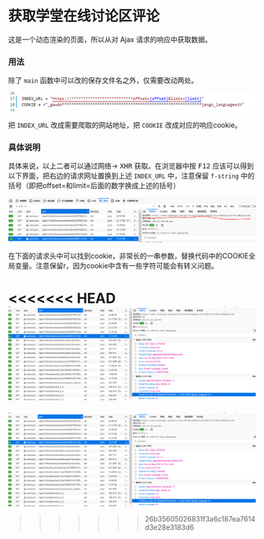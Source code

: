 
# 获取学堂在线讨论区评论

这是一个动态渲染的页面，所以从对 Ajax 请求的响应中获取数据。



### 用法

除了 `main`  函数中可以改的保存文件名之外，仅需要改动两处。

![1588490360925](https://github.com/Arcadia-1/Xiaohuoban_bot/blob/master/xuetang_comment_spider/pictures%20for%20readme/1.png)

把 `INDEX_URL` 改成需要爬取的网站地址，把 `COOKIE` 改成对应的响应cookie。



### 具体说明

具体来说，以上二者可以通过网络→ <kbd>XHR</kbd> 获取。在浏览器中按 <kbd>F12</kbd> 应该可以得到以下界面，把右边的请求网址置换到上述 `INDEX_URL` 中，注意保留 `f-string` 中的括号（即把offset=和limit=后面的数字换成上述的括号）

![1588490490590](https://github.com/Arcadia-1/Xiaohuoban_bot/blob/master/xuetang_comment_spider/pictures%20for%20readme/2.png)



在下面的请求头中可以找到cookie，非常长的一串参数，替换代码中的COOKIE全局变量。注意保留r，因为cookie中含有一些字符可能会有转义问题。

<<<<<<< HEAD
![1588490635152](https://github.com/Arcadia-1/Xiaohuoban_bot/blob/master/xuetang_comment_spider/pictures%20for%20readme/3.png)
=======
![1588490635152](https://github.com/Arcadia-1/Xiaohuoban_bot/blob/master/xuetang_comment_spider/pictures%20for%20readme/3.png)
>>>>>>> 26b35605026831f3a6c187ea7614d3e28e3183d6
